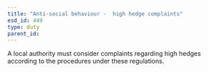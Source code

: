 ```yaml
---
title: "Anti-social behaviour -  high hedge complaints"
esd_id: 449
type: duty
parent_id:  
---
```


A local authority must consider complaints regarding high hedges according to the procedures under these regulations.

